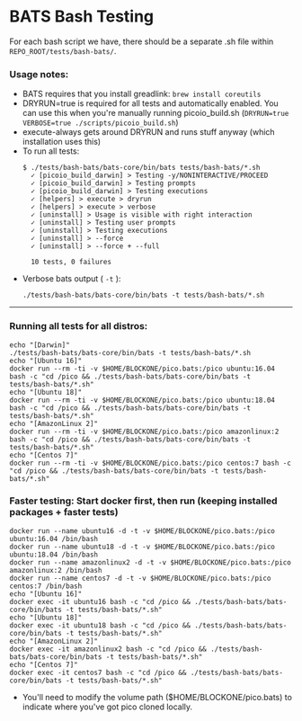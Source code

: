 # BATS Bash Testing

For each bash script we have, there should be a separate .sh file within `REPO_ROOT/tests/bash-bats/`.

### Usage notes:

- BATS requires that you install greadlink: `brew install coreutils`
- DRYRUN=true is required for all tests and automatically enabled. You can use this when you're manually running picoio_build.sh (`DRYRUN=true VERBOSE=true ./scripts/picoio_build.sh`)
- execute-always gets around DRYRUN and runs stuff anyway (which installation uses this)
- To run all tests: 
    ```
    $ ./tests/bash-bats/bats-core/bin/bats tests/bash-bats/*.sh
      ✓ [picoio_build_darwin] > Testing -y/NONINTERACTIVE/PROCEED
      ✓ [picoio_build_darwin] > Testing prompts
      ✓ [picoio_build_darwin] > Testing executions
      ✓ [helpers] > execute > dryrun
      ✓ [helpers] > execute > verbose
      ✓ [uninstall] > Usage is visible with right interaction
      ✓ [uninstall] > Testing user prompts
      ✓ [uninstall] > Testing executions
      ✓ [uninstall] > --force
      ✓ [uninstall] > --force + --full

      10 tests, 0 failures
    ```
- Verbose bats output ( `-t` ): 
  ```
  ./tests/bash-bats/bats-core/bin/bats -t tests/bash-bats/*.sh
  ```

---

### Running all tests for all distros:
```
echo "[Darwin]"
./tests/bash-bats/bats-core/bin/bats -t tests/bash-bats/*.sh 
echo "[Ubuntu 16]"
docker run --rm -ti -v $HOME/BLOCKONE/pico.bats:/pico ubuntu:16.04 bash -c "cd /pico && ./tests/bash-bats/bats-core/bin/bats -t tests/bash-bats/*.sh"
echo "[Ubuntu 18]"
docker run --rm -ti -v $HOME/BLOCKONE/pico.bats:/pico ubuntu:18.04 bash -c "cd /pico && ./tests/bash-bats/bats-core/bin/bats -t tests/bash-bats/*.sh"
echo "[AmazonLinux 2]"
docker run --rm -ti -v $HOME/BLOCKONE/pico.bats:/pico amazonlinux:2 bash -c "cd /pico && ./tests/bash-bats/bats-core/bin/bats -t tests/bash-bats/*.sh"
echo "[Centos 7]"
docker run --rm -ti -v $HOME/BLOCKONE/pico.bats:/pico centos:7 bash -c "cd /pico && ./tests/bash-bats/bats-core/bin/bats -t tests/bash-bats/*.sh"
```

### **Faster testing:** Start docker first, then run (keeping installed packages + faster tests)
```
docker run --name ubuntu16 -d -t -v $HOME/BLOCKONE/pico.bats:/pico ubuntu:16.04 /bin/bash
docker run --name ubuntu18 -d -t -v $HOME/BLOCKONE/pico.bats:/pico ubuntu:18.04 /bin/bash
docker run --name amazonlinux2 -d -t -v $HOME/BLOCKONE/pico.bats:/pico amazonlinux:2 /bin/bash
docker run --name centos7 -d -t -v $HOME/BLOCKONE/pico.bats:/pico centos:7 /bin/bash
echo "[Ubuntu 16]"
docker exec -it ubuntu16 bash -c "cd /pico && ./tests/bash-bats/bats-core/bin/bats -t tests/bash-bats/*.sh"
echo "[Ubuntu 18]"
docker exec -it ubuntu18 bash -c "cd /pico && ./tests/bash-bats/bats-core/bin/bats -t tests/bash-bats/*.sh"
echo "[AmazonLinux 2]"
docker exec -it amazonlinux2 bash -c "cd /pico && ./tests/bash-bats/bats-core/bin/bats -t tests/bash-bats/*.sh"
echo "[Centos 7]"
docker exec -it centos7 bash -c "cd /pico && ./tests/bash-bats/bats-core/bin/bats -t tests/bash-bats/*.sh"
```

- You'll need to modify the volume path ($HOME/BLOCKONE/pico.bats) to indicate where you've got pico cloned locally.
